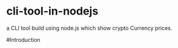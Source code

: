 # cli-tool-in-nodejs

a CLI tool build using node.js which show crypto Currency prices.

#Introduction
